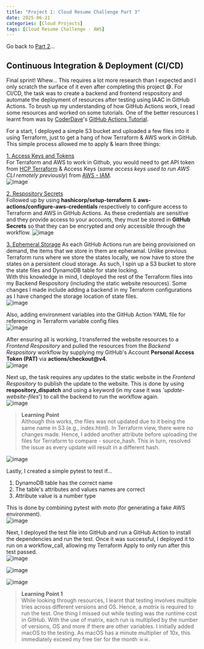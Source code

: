 ```yaml
---
title: "Project 1: Cloud Resume Challenge Part 3"
date: 2025-06-21
categories: [Cloud Projects]
tags: [Cloud Resume Challenge - AWS]
---
```

Go back to [Part 2](https://c-kq.github.io/posts/CloudResumeChallenge-Part2/)...  
  
## Continuous Integration & Deployment (CI/CD)  
Final sprint! Whew... This requires a lot more research than I expected and I only scratch the surface of it even after completing this project 😅. For CI/CD, the task was to create a backend and frontend respository and automate the deployment of resources after testing using IAAC in GitHub Actions. To brush up my understanding of how GitHub Actions work, I read some resources and worked on some tutorials. One of the better resources I learnt from was by [CoderDave](https://www.youtube.com/@CoderDave)'s [GitHub Actions Tutorial](https://www.youtube.com/watch?v=TLB5MY9BBa4).  
  
For a start, I deployed a simple S3 bucket and uploaded a few files into it using Terraform, just to get a hang of how Terraform & AWS work in GitHub. This simple process allowed me to apply & learn three things:  
  
<ins>1. Access Keys and Tokens</ins>  
For Terraform and AWS to work in Github, you would need to get API token from [HCP Terraform](https://app.terraform.io/) & Access Keys (_same access keys used to run AWS CLI remotely previously_) from [AWS - IAM](https://us-east-1.console.aws.amazon.com/iam/).  
![image](personalAssets/Images/Projects/ResumeChallenge/14_1_CICD_Token&AccessKeys.png)  
  
<ins>2. Respository Secrets</ins>  
Followed up by using **hashicorp/setup-terraform** & **aws-actions/configure-aws-credentials** respectively to configure access to Terraform and AWS in GitHub Actions. As these credentials are sensitive and they provide access to your accounts, they must be stored in **GitHub Secrets** so that they can be encrypted and only accessible through the workflow. 
![image](personalAssets/Images/Projects/ResumeChallenge/14_2_CICD_Token&AccessKeys_ActionsFile.png)  
  
<ins>3. Ephemeral Storage</ins>
As each GitHub Actions run are being provisioned on demand, the items that we store in them are epheramal. Unlike previous Terraform runs where we store the states locally, we now have to store the states on a persistent cloud storage. As such, I spin up a S3 bucket to store the state files and DynamoDB table for state locking.  
With this knowledge in mind, I deployed the rest of the Terraform files into my Backend Respository (including the static website resources). Some changes I made include adding a backend in my Terraform configurations as I have changed the storage location of state files.  
![image](personalAssets/Images/Projects/ResumeChallenge/14_4_CICD_S3Backend.png)  
  
Also, adding environment variables into the GitHub Action YAML file for referencing in Terraform variable config files  
![image](personalAssets/Images/Projects/ResumeChallenge/14_3_CICD_EnvironmentVariable.png)  
  
After ensuring all is working, I transferred the website resources to a _Frontend Respository_ and pulled the resources from the _Backend Respository_ workflow by supplying my GitHub's Account **Personal Access Token (PAT)** via **actions/checkout@v4**.  
![image](personalAssets/Images/Projects/ResumeChallenge/14_5_CICD_GHPAT.png)  
  
Next up, the task requires any updates to the static website in the _Frontend Respository_ to publish the update to the website. This is done by using **respository_dispatch** and using a keyword (in my case it was '_update-website-files_') to call the backend to run the workflow again.  
![image](personalAssets/Images/Projects/ResumeChallenge/14_6_CICD_RespositoryDispatch.png)  
  
>**Learning Point**  
Although this works, the files was not updated due to it being the same name in S3 (e.g., index.html). In Terraform view, there were no changes made. Hence, I added another attribute before uploading the files for Terraform to compare - source_hash. This in turn, resolved the issue as every update will result in a different hash.  

![image](personalAssets/Images/Projects/ResumeChallenge/14_7_CICD_S3SourceHash.png)  
  
Lastly, I created a simple pytest to test if...
1. DynamoDB table has the correct name
2. The table's attributes and values names are correct
3. Attribute value is a number type
  
This is done by combining pytest with moto (for generating a fake AWS environment).  
![image](personalAssets/Images/Projects/ResumeChallenge/14_8_CICD_Pytest.png)  
  
Next, I deployed the test file into GitHub and run a GitHub Action to install the dependencies and run the test. Once it was successful, I deployed it to run on a workflow_call, allowing my Terraform Apply to only run after this test passed.  
![image](personalAssets/Images/Projects/ResumeChallenge/14_9_CICD_PytestGithubActions.png)  
  
![image](personalAssets/Images/Projects/ResumeChallenge/14_10_CICD_WorkflowPass.png)
  
![image](personalAssets/Images/Projects/ResumeChallenge/14_11_CICD_WorkflowFail.png)  
  
>**Learning Point 1**  
While looking through resources, I learnt that testing involves multiple tries across different versions and OS. Hence, a _matrix_ is required to run the test. One thing I missed out while testing was the runtime cost in GitHub. With the use of matrix, each run is multiplied by the number of versions, OS and more if there are other variables. I initially added macOS to the testing. As macOS has a minute multiplier of 10x, this immediately exceed my free tier for the month ☠☠. 









